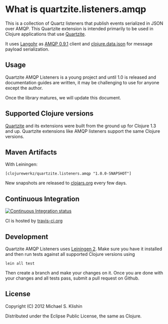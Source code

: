 # What is quartzite.listeners.amqp

This is a collection of Quartz listeners that publish events serialized in JSON over AMQP. This Quartzite extension
is intended primarily to be used in Clojure applications that use [Quartzite](https://github.com/michaelklishin/quartzite).

It uses [Langohr](https://github.com/michaelklishin/langohr) as [AMQP 0.9.1](http://bit.ly/amqp-model-explained) client
and [clojure.data.json](https://github.com/clojure/data.json) for message payload serialization.


## Usage

Quartzite AMQP Listeners is a young project and until 1.0 is released and documentation guides are written,
it may be challenging to use for anyone except the author.

Once the library matures, we will update this document.


## Supported Clojure versions

[Quartzite](https://github.com/michaelklishin/quartzite) and its extensions were built from the ground up for Clojure 1.3 and up.
Quartzite extensions like AMQP listeners support the same Clojure versions.


## Maven Artifacts

With Leiningen:

    [clojurewerkz/quartzite.listeners.amqp "1.0.0-SNAPSHOT"]

New snapshots are released to [clojars.org](https://clojars.org/clojurewerkz/quartzite.listeners.amqp) every few days.


## Continuous Integration

[![Continuous Integration status](https://secure.travis-ci.org/michaelklishin/quartzite.listeners.amqp.png)](http://travis-ci.org/michaelklishin/quartzite.listeners.amqp)

CI is hosted by [travis-ci.org](http://travis-ci.org)


## Development

Quartzite AMQP Listeners uses [Leiningen 2](https://github.com/technomancy/leiningen/blob/master/doc/TUTORIAL.md). Make
sure you have it installed and then run tests against all supported Clojure versions using

    lein all test

Then create a branch and make your changes on it. Once you are done with your changes and all
tests pass, submit a pull request on Github.


## License

Copyright (C) 2012 Michael S. Klishin

Distributed under the Eclipse Public License, the same as Clojure.
